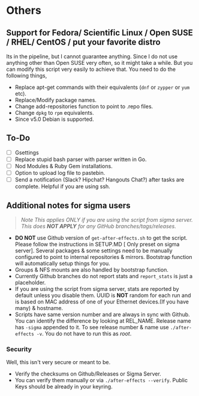 # Others

## Support for Fedora/ Scientific Linux / Open SUSE / RHEL/ CentOS / put your favorite distro

Its in the pipeline, but I cannot guarantee anything. Since I do not use anything other than Open SUSE very often, so it might take a while. But you can modify this script very easily to achieve that. You need to do the following things,

- Replace apt-get commands with their equivalents (`dnf` or `zypper` or `yum` etc).
- Replace/Modify package names.
- Change add-repositories function to point to .repo files.
- Change `dpkg` to `rpm` equivalents.
- Since v5.0 Debian is supported.

## To-Do

- [ ] Gsettings
- [ ] Replace stupid bash parser with parser written in Go.
- [ ] Nod Modules & Ruby Gem installations.
- [ ] Option to upload log file to pastebin.
- [ ] Send a notification (Slack? Hipchat? Hangouts Chat?) after tasks are complete. Helpful if you are using ssh.

## Additional notes for sigma users

> *Note This applies ONLY if you are using the script from sigma server. This does **NOT APPLY** for any GitHub branches/tags/releases.*

- **DO NOT** use Github version of `get-after-effects.sh` to get the script. Please follow the instructions in SETUP.MD [ Only preset on sigma server]. Several packages & some settings need to be manually configured to point to internal repositories & mirrors. Bootstrap function will automatically setup things for you.
- Groups & NFS mounts are also handled by bootstrap function.
- Currently Github branches do not report stats and `report_stats` is just a placeholder.
- If you are using the script from sigma server, stats are reported by default unless you disable them. UUID is **NOT** random for each run and is based on MAC address of one of your Ethernet devices.(If you have many) & hostname.
- Scripts have same version number and are always in sync with Github. You can identify the difference by looking at REL_NAME. Release name has `-sigma` appended to it. To see release number & name use `./after-effects -v`. You do not have to run this as *root*.

### Security

Well, this isn't very secure or meant to be.

- Verify the checksums on Github/Releases or Sigma Server.
- You can verify them manually or via `./after-effects --verify`. Public Keys should be already in your keyring.
